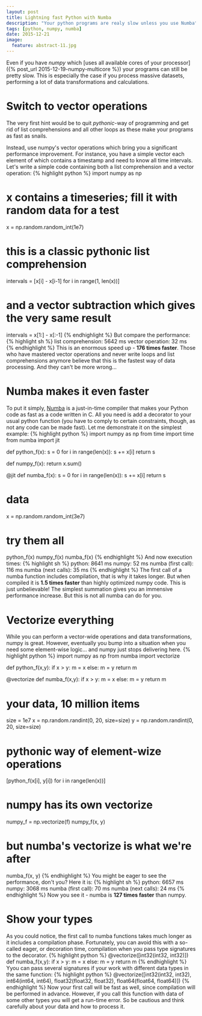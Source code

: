 ```yaml
---
layout: post
title: Lightning fast Python with Numba
description: "Your python programs are realy slow unless you use Numba"
tags: [python, numpy, numba]
date: 2015-12-21
image:
  feature: abstract-11.jpg
---
```


Even if you have *numpy* which [uses all available cores of your processor]({% post_url 2015-12-19-numpy-multicore %}) 
your programs can still be pretty slow.
This is especially the case if you process massive datasets, performing a lot of data transformations and calculations.

# Switch to vector operations
The very first hint would be to quit *pythonic*-way of programming and get rid of list comprehensions and all other loops 
as these make your programs as fast as snails.

Instead, use numpy's vector operations which bring you a significant performance improvement. 
For instance, you have a simple vector each element of which contains a timestamp and need to know all time intervals.
Let's write a simple code containing both a list comprehension and a vector operation:
{% highlight python %}
import numpy as np
# x contains a timeseries; fill it with random data for a test
x = np.random.random_int(1e7)
# this is a classic pythonic list comprehension
intervals = [x[i] - x[i-1] for i in range(1, len(x))]
# and a vector subtraction which gives the very same result
intervals = x[1:] - x[:-1]
{% endhighlight %}
But compare the performance:
{% highlight sh %}
list comprehension: 5642 ms
vector operation: 32 ms
{% endhighlight %}
This is an enormous speed up - **176 times faster**.
Those who have mastered vector operations and never write loops and list comprehensions anymore believe that this is the fastest way of data processing.
And they can't be more wrong...

# Numba makes it even faster
To put it simply, [Numba](http://numba.pydata.org) is a just-in-time compiler that makes your Python code as fast as a code written in C.
All you need is add a decorator to your usual python function (you have to comply to certain constraints, though, as not any code can be made fast).
Let me demonstrate it on the simplest example:
{% highlight python %}
import numpy as np
from time import time
from numba import jit

def python_f(x):
  s = 0
  for i in range(len(x)):
    s += x[i]
  return s

def numpy_f(x):
  return x.sum()

@jit
def numba_f(x):
  s = 0
  for i in range(len(x)):
    s += x[i]
  return s

# data
x = np.random.random_int(3e7)
# try them all
python_f(x)
numpy_f(x)
numba_f(x)
{% endhighlight %}
And now execution times:
{% highlight sh %}
python: 8641 ms
numpy: 52 ms
numba (first call): 116 ms
numba (next calls): 35 ms
{% endhighlight %}
The first call of a numba function includes compilation, that is why it takes longer. But when compiled it is **1.5 times faster** 
than highly optimized numpy code.
This is just unbelievable! The simplest summation gives you an immensive performance increase. But this is not all numba can do for you.

# Vectorize everything
While you can perform a vector-wide operations and data transformations, numpy is great. However, eventually you bump into a situation 
when you need some element-wise logic... and numpy just stops delivering here.
{% highlight python %}
import numpy as np
from numba import vectorize

def python_f(x,y):
  if x > y:
     m = x
  else:
     m = y
  return m

@vectorize
def numba_f(x,y):
  if x > y:
     m = x
  else:
     m = y
  return m

# your data, 10 million items
size = 1e7
x = np.random.randint(0, 20, size=size)
y = np.random.randint(0, 20, size=size)

# pythonic way of element-wize operations
[python_f(x[i], y[i]) for i in range(len(x))]
# numpy has its own vectorize
numpy_f = np.vectorize(f)
numpy_f(x, y)
# but numba's vectorize is what we're after
numba_f(x, y)
{% endhighlight %}
You might be eager to see the performance, don't you? Here it is:
{% highlight sh %}
python: 6657 ms
numpy: 3068 ms
numba (first call): 70 ms
numba (next calls): 24 ms
{% endhighlight %}
Now you see it - numba is **127 times faster** than numpy.

# Show your types
As you could notice, the first call to numba functions takes much longer as it includes a compilation phase.
Fortunately, you can avoid this with a so-called eager, or decoration time, compilation when you pass type signatures to the decorator.
{% highlight python %}
@vectorize([int32(int32, int32)])
def numba_f(x,y):
  if x > y:
     m = x
  else:
     m = y
  return m
{% endhighlight %}
Yyou can pass several signatures if your work with different data types in the same function:
{% highlight python %}
@vectorize([int32(int32, int32), 
            int64(int64, int64), 
            float32(float32, float32), 
            float64(float64, float64)])
{% endhighlight %}
Now your first call will be fast as well, since compilation will be performed in advance.
However, if you call this function with data of some other types you will get a run-time error.
So be cautious and think carefully about your data and how to process it.
